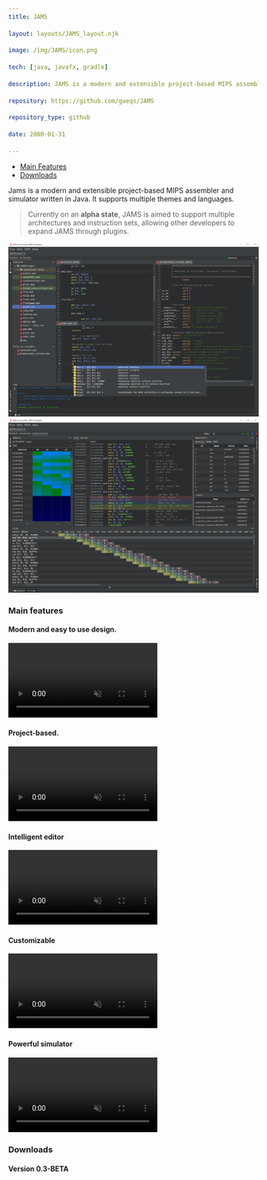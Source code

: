 ```yaml
---
title: JAMS

layout: layouts/JAMS_layout.njk

image: /img/JAMS/icon.png

tech: [java, javafx, gradle]

description: JAMS is a modern and extensible project-based MIPS assembler and simulator written in Java.

repository: https://github.com/gaeqs/JAMS

repository_type: github

date: 2000-01-31

---
```


- [Main Features](#main-features)
- [Downloads](#downloads)


Jams is a modern and extensible project-based MIPS assembler and simulator written in Java.
It supports multiple themes and languages.

> Currently on an **alpha state**, JAMS is aimed to support multiple architectures and instruction sets, allowing other developers to expand JAMS through plugins.

![JAMS1](/img/JAMS/image_1.png)
![JAMS2](/img/JAMS/image_2.png)

### Main features

#### Modern and easy to use design.

<video muted loop controls preload="metadata">
  <source src="/img/JAMS/video_1.mp4" type="video/mp4">
</video>

#### Project-based.

<video muted loop controls preload="metadata">
  <source src="/img/JAMS/video_2.mp4" type="video/mp4">
</video>

#### Intelligent editor

<video muted loop controls preload="metadata">
  <source src="/img/JAMS/video_3.mp4" type="video/mp4">
</video>

#### Customizable

<video muted loop controls preload="metadata">
  <source src="/img/JAMS/video_4.mp4" type="video/mp4">
</video>

#### Powerful simulator

<video muted loop controls preload="metadata">
  <source src="/img/JAMS/video_5.mp4" type="video/mp4">
</video>

### Downloads
#### Version 0.3-BETA

